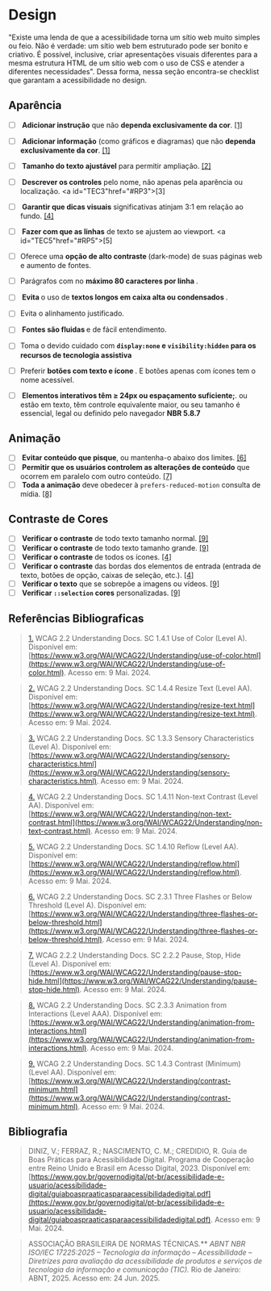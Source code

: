 # Design

"Existe uma lenda de que a acessibilidade torna um sítio web muito simples ou feio. Não é verdade: um sítio web bem estruturado pode ser bonito e criativo. É possível, inclusive, criar apresentações visuais diferentes para a mesma estrutura HTML de um sítio web com o uso de CSS e atender a diferentes necessidades". Dessa forma, nessa seção encontra-se checklist que garantam a acessibilidade no design.

## Aparência
- [ ] <b> Adicionar instrução</b> que não <b>dependa exclusivamente da cor</b>. <a id="TEC1" href="#RP1">[1]</a>
- [ ] <b> Adicionar informação</b> (como gráficos e diagramas) que não <b>dependa exclusivamente da cor</b>. <a id="TEC1" href="#RP1">[1]</a>
- [ ] <b> Tamanho do texto ajustável</b> para permitir ampliação. <a id="TEC2" href="#RP2">[2]</a>
- [ ] <b> Descrever os controles</b> pelo nome, não apenas pela aparência ou localização. <a id="TEC3"href="#RP3">[3]</a>
- [ ] <b> Garantir que dicas visuais</b> significativas atinjam 3:1 em relação ao fundo. <a id="TEC4" href="#RP4">[4]</a>
- [ ] <b> Fazer com que as linhas</b> de texto se ajustem ao viewport. <a id="TEC5"href="#RP5">[5]</a>
- [ ] Oferece uma <b> opção de alto contraste </b> (dark-mode) de suas páginas web e aumento de fontes.
- [ ] Parágrafos com no <b> máximo 80 caracteres por linha </b>.
- [ ] <b> Evita </b> o uso de <b> textos longos em caixa alta ou condensados </b>.
- [ ] Evita o alinhamento justificado.
- [ ] <b> Fontes são fluidas </b> e de fácil entendimento.
- [ ] Toma o devido cuidado com <b>``` display:none ``` e ``` visibility:hidden ``` para os recursos de tecnologia assistiva</b>
- [ ] Preferir <b> botões com texto e ícone </b>. E botões apenas com ícones tem o nome acessível.
- [ ] <b> Elementos interativos têm ≥ 24px ou espaçamento suficiente;</b>.
ou estão em texto, têm controle equivalente maior, ou seu tamanho é essencial, legal ou definido pelo navegador <b>  NBR 5.8.7 </b>


## Animação
- [ ] <b> Evitar conteúdo que pisque</b>, ou mantenha-o abaixo dos limites. <a id="TEC6" href="#RP6">[6]</a>
- [ ] <b> Permitir que os usuários controlem as alterações de conteúdo</b> que ocorrem em paralelo com outro conteúdo. <a id="TEC7" href="#RP7">[7]</a>
- [ ] <b> Toda a animação</b> deve obedecer à ```prefers-reduced-motion``` consulta de mídia. <a id="TEC8" href="#RP8">[8]</a>

## Contraste de Cores
- [ ] <b> Verificar o contraste</b> de  todo texto tamanho normal. <a id="TEC9" href="#RP9">[9]</a>
- [ ] <b> Verificar o contraste</b> de todo texto tamanho grande. <a id="TEC9" href="#RP9">[9]</a>
- [ ] <b> Verificar o contraste</b> de todos os ícones. <a id="TEC4" href="#RP4">[4]</a>
- [ ] <b> Verificar o contraste</b> das bordas dos elementos de entrada (entrada de texto, botões de opção, caixas de seleção, etc.). <a id="#RP4" href="#RP4">[4]</a>
- [ ] <b> Verificar o texto</b> que se sobrepõe a imagens ou vídeos. <a id="TEC9" href="#RP9">[9]</a>
- [ ] <b> Verificar ```::selection``` cores</b> personalizadas. <a id="TEC9" href="#RP9">[9]</a>

<canvas id="graficoChecklist" style="max-width: 300px; margin: auto;"></canvas>

<script src="https://cdn.jsdelivr.net/npm/chart.js"></script>
<script>
  function contarCheckboxes() {
    const checkboxes = document.querySelectorAll('input[type="checkbox"]');
    const feitos = [...checkboxes].filter(cb => cb.checked).length;
    const pendentes = (checkboxes.length) - 3 - feitos;
    return [feitos, pendentes];
  }

  document.addEventListener('DOMContentLoaded', function () {
    const ctx = document.getElementById('graficoChecklist').getContext('2d');

    const [feitos, pendentes] = contarCheckboxes();

    const chart = new Chart(ctx, {
      type: 'pie',
      data: {
        labels: ['Selecionados', 'Não Selecionados'],
        datasets: [{
          data: [feitos, pendentes],
          backgroundColor: ['#4cae4f', '#992a23']
        }]
      },
      options: {
        responsive: true,
        width: 300,
        height: 300,  
        plugins: {
          legend: {
            position: 'bottom'
          },
          title: {
            display: true,
            text: 'Contagem de Marcações'
          }
        }
      }
    });

    document.querySelectorAll('input[type="checkbox"]').forEach(cb => {
      cb.addEventListener('change', () => {
        const [atualFeitos, atualPendentes] = contarCheckboxes();
        chart.data.datasets[0].data = [atualFeitos, atualPendentes];
        chart.update();
      });
    });
  });
</script>


## Referências Bibliograficas

> <a id="RP1" href="#TEC1">1.</a> WCAG 2.2 Understanding Docs. SC 1.4.1 Use of Color (Level A). Disponível em: [https://www.w3.org/WAI/WCAG22/Understanding/use-of-color.html](https://www.w3.org/WAI/WCAG22/Understanding/use-of-color.html). Acesso em: 9 Mai. 2024.

> <a id="RP2" href="#TEC2">2.</a> WCAG 2.2 Understanding Docs. SC 1.4.4 Resize Text (Level AA). Disponível em: [https://www.w3.org/WAI/WCAG22/Understanding/resize-text.html](https://www.w3.org/WAI/WCAG22/Understanding/resize-text.html). Acesso em: 9 Mai. 2024.

> <a id="RP3" href="#TEC3">3.</a> WCAG 2.2 Understanding Docs. SC 1.3.3 Sensory Characteristics (Level A). Disponível em: [https://www.w3.org/WAI/WCAG22/Understanding/sensory-characteristics.html](https://www.w3.org/WAI/WCAG22/Understanding/sensory-characteristics.html). Acesso em: 9 Mai. 2024.

> <a id="RP4" href="#TEC4">4.</a> WCAG 2.2 Understanding Docs. SC 1.4.11 Non-text Contrast (Level AA). Disponível em: [https://www.w3.org/WAI/WCAG22/Understanding/non-text-contrast.html](https://www.w3.org/WAI/WCAG22/Understanding/non-text-contrast.html). Acesso em: 9 Mai. 2024.

> <a id="RP5" href="#TEC5">5.</a> WCAG 2.2 Understanding Docs. SC 1.4.10 Reflow (Level AA). Disponível em: [https://www.w3.org/WAI/WCAG22/Understanding/reflow.html](https://www.w3.org/WAI/WCAG22/Understanding/reflow.html). Acesso em: 9 Mai. 2024.

> <a id="RP6" href="#TEC6">6.</a> WCAG 2.2 Understanding Docs. SC 2.3.1 Three Flashes or Below Threshold (Level A). Disponível em: [https://www.w3.org/WAI/WCAG22/Understanding/three-flashes-or-below-threshold.html](https://www.w3.org/WAI/WCAG22/Understanding/three-flashes-or-below-threshold.html). Acesso em: 9 Mai. 2024.

> <a id="RP7" href="#TEC7">7.</a> WCAG 2.2.2 Understanding Docs. SC 2.2.2 Pause, Stop, Hide (Level A). Disponível em: [https://www.w3.org/WAI/WCAG22/Understanding/pause-stop-hide.html](https://www.w3.org/WAI/WCAG22/Understanding/pause-stop-hide.html). Acesso em: 9 Mai. 2024.

> <a id="RP8" href="#TEC8">8.</a> WCAG 2.2 Understanding Docs. SC 2.3.3 Animation from Interactions (Level AAA). Disponível em: [https://www.w3.org/WAI/WCAG22/Understanding/animation-from-interactions.html](https://www.w3.org/WAI/WCAG22/Understanding/animation-from-interactions.html). Acesso em: 9 Mai. 2024.

> <a id="RP9" href="#TEC9">9.</a> WCAG 2.2 Understanding Docs. SC 1.4.3 Contrast (Minimum) (Level AA). Disponível em: [https://www.w3.org/WAI/WCAG22/Understanding/contrast-minimum.html](https://www.w3.org/WAI/WCAG22/Understanding/contrast-minimum.html). Acesso em: 9 Mai. 2024.

## Bibliografia

> </a> DINIZ, V.; FERRAZ, R.; NASCIMENTO, C. M.; CREDIDIO, R. Guia de Boas Práticas para Acessibilidade Digital. Programa de Cooperação entre Reino Unido e Brasil em Acesso Digital, 2023. Disponível em: [https://www.gov.br/governodigital/pt-br/acessibilidade-e-usuario/acessibilidade-digital/guiaboaspraaticasparaacessibilidadedigital.pdf](https://www.gov.br/governodigital/pt-br/acessibilidade-e-usuario/acessibilidade-digital/guiaboaspraaticasparaacessibilidadedigital.pdf). Acesso em: 9 Mai. 2024.

> </a> ASSOCIAÇÃO BRASILEIRA DE NORMAS TÉCNICAS.** *ABNT NBR ISO/IEC 17225:2025 – Tecnologia da informação – Acessibilidade – Diretrizes para avaliação da acessibilidade de produtos e serviços de tecnologia da informação e comunicação (TIC).* Rio de Janeiro: ABNT, 2025. Acesso em: 24 Jun. 2025.
